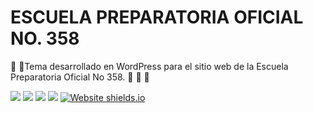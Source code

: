 # ESCUELA PREPARATORIA OFICIAL NO. 358
 🏫 🏫Tema desarrollado en WordPress para el sitio web de la Escuela Preparatoria Oficial No 358.  🏫 🏫 🏫


![](https://img.shields.io/badge/HTML-239120?style=for-the-badge&logo=html5&logoColor=white)&nbsp;![](https://img.shields.io/badge/CSS-239120?&style=for-the-badge&logo=css3&logoColor=white)&nbsp;![](https://img.shields.io/badge/JavaScript-F7DF1E?style=for-the-badge&logo=javascript&logoColor=black)&nbsp;![](https://img.shields.io/badge/PHP-777BB4?style=for-the-badge&logo=php&logoColor=white)&nbsp;[![Website shields.io](https://img.shields.io/website-up-down-green-red/http/shields.io.svg)](http://shields.io/)
